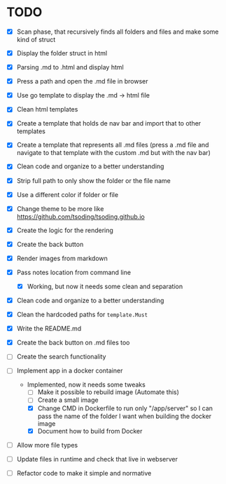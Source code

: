 # TODO

- [x] Scan phase, that recursively finds all folders and files and make some kind of struct
- [x] Display the folder struct in html
- [x] Parsing .md to .html and display html
- [x] Press a path and open the .md file in browser
- [x] Use go template to display the .md -> html file
- [x] Clean html templates
- [x] Create a template that holds de nav bar and import that to other templates
- [x] Create a template that represents all .md files (press a .md file and navigate to that template with the custom .md but with the nav bar)
- [x] Clean code and organize to a better understanding
- [x] Strip full path to only show the folder or the file name
- [x] Use a different color if folder or file
- [x] Change theme to be more like https://github.com/tsoding/tsoding.github.io 
- [x] Create the logic for the rendering
- [x] Create the back button
- [x] Render images from markdown
- [x] Pass notes location from command line
  - [x] Working, but now it needs some clean and separation
- [x] Clean code and organize to a better understanding
- [x] Clean the hardcoded paths for `template.Must`
- [x] Write the README.md
- [x] Create the back button on .md files too
- [ ] Create the search functionality
- [ ] Implement app in a docker container
    - Implemented, now it needs some tweaks
        - [ ] Make it possible to rebuild image (Automate this)
        - [ ] Create a small image
        - [x] Change CMD in Dockerfile to run only "/app/server" so I can pass the name of the folder I want when building the docker image
        - [x] Document how to build from Docker
- [ ] Allow more file types
- [ ] Update files in runtime and check that live in webserver
- [ ] Refactor code to make it simple and normative

